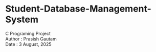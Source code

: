# Student-Database-Management-System
C Programing Project 
<br>
Author : Prasish Gautam
<br>
Date : 3 August, 2025
<br>

